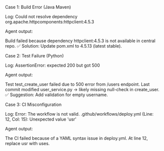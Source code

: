 Case 1: Build Error (Java Maven)

Log:
Could not resolve dependency org.apache.httpcomponents:httpclient:4.5.3

Agent output:

Build failed because dependency httpclient:4.5.3 is not available in central repo.
✅ Solution: Update pom.xml to 4.5.13 (latest stable).

Case 2: Test Failure (Python)

Log:
AssertionError: expected 200 but got 500

Agent output:

Test test_create_user failed due to 500 error from /users endpoint.
Last commit modified user_service.py → likely missing null-check in create_user.
✅ Suggestion: Add validation for empty username.

Case 3: CI Misconfiguration

Log:
Error: The workflow is not valid. .github/workflows/deploy.yml (Line: 12, Col: 15): Unexpected value 'usr'

Agent output:

The CI failed because of a YAML syntax issue in deploy.yml.
At line 12, replace usr with uses.
